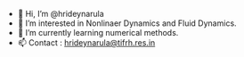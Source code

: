 - 👋 Hi, I’m @hrideynarula
- 👀 I’m interested in Nonlinaer Dynamics and Fluid Dynamics.
- 🌱 I’m currently learning numerical methods.
- 📫 Contact : hrideynarula@tifrh.res.in

<!---
hrideynarula/hrideynarula is a ✨ special ✨ repository because its `README.md` (this file) appears on your GitHub profile.
You can click the Preview link to take a look at your changes.
--->
